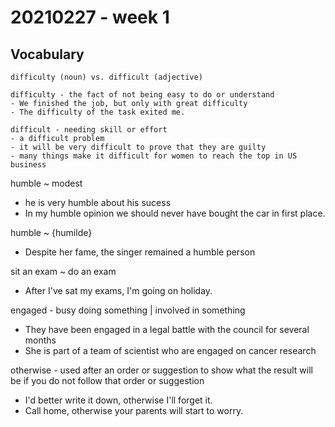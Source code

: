 # 20210227 - week 1
## Vocabulary
```
difficulty (noun) vs. difficult (adjective)

difficulty - the fact of not being easy to do or understand
- We finished the job, but only with great difficulty
- The difficulty of the task exited me.

difficult - needing skill or effort
- a difficult problem
- it will be very difficult to prove that they are guilty
- many things make it difficult for women to reach the top in US business
```

humble ~ modest
- he is very humble about his sucess
- In my humble opinion we should never have bought the car in first place.

humble ~ {humilde}
- Despite her fame, the singer remained a humble person

sit an exam ~ do an exam
- After I've sat my exams, I'm going on holiday.

engaged - busy doing something | involved in something
- They have been engaged in a legal battle with the council for several months
- She is part of a team of scientist who are engaged on cancer research

otherwise - used after an order or suggestion to show what the result will be if you do not follow that order or suggestion
- I'd better write it down, otherwise I'll forget it.
- Call home, otherwise your parents will start to worry.
